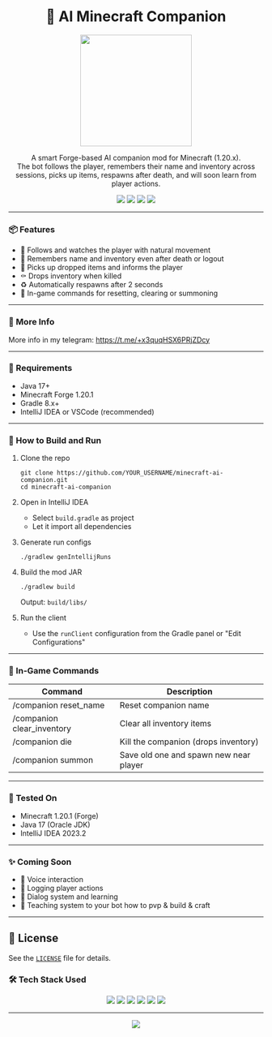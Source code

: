 <h1 align="center">🧠 AI Minecraft Companion</h1>

<p align="center">
  <img src="https://media4.giphy.com/media/v1.Y2lkPTc5MGI3NjExc245Z2c3NmR4dTY4amI0enFsaHJwazdzMjE4aGtrdnVkMnV0MThjZCZlcD12MV9pbnRlcm5hbF9naWZfYnlfaWQmY3Q9cw/I5k4ixA8x9jjS40QVx/giphy.gif" width="220" />
</p>

<p align="center">
  A smart Forge-based AI companion mod for Minecraft (1.20.x).<br>
  The bot follows the player, remembers their name and inventory across sessions, picks up items, respawns after death, and will soon learn from player actions.
</p>

<p align="center">
  <img src="https://img.shields.io/badge/status-under%20active%20development-orange?style=for-the-badge" />
  <img src="https://img.shields.io/github/stars/Yameteshka/ai-minecraft-companion?style=for-the-badge" />
  <img src="https://img.shields.io/github/issues/Yameteshka/ai-minecraft-companion?style=for-the-badge" />
  <a href="https://github.com/Yameteshka/ai-minecraft-companion/blob/main/LICENSE.md">
    <img src="https://img.shields.io/badge/license-Custom%20%2F%20Contact%20Required-blueviolet?style=for-the-badge" />
  </a>
</p>

---

### 📦 Features

- 👤 Follows and watches the player with natural movement  
- 🧠 Remembers name and inventory even after death or logout  
- 🎒 Picks up dropped items and informs the player  
- ⚰️ Drops inventory when killed  
- ♻️ Automatically respawns after 2 seconds  
- 🔧 In-game commands for resetting, clearing or summoning

---

### 💬 More Info

More info in my telegram: https://t.me/+x3quqHSX6PRjZDcy

---

### 📁 Requirements

- Java 17+  
- Minecraft Forge 1.20.1  
- Gradle 8.x+  
- IntelliJ IDEA or VSCode (recommended)

---

### 🚀 How to Build and Run

1. Clone the repo
   ```
   git clone https://github.com/YOUR_USERNAME/minecraft-ai-companion.git
   cd minecraft-ai-companion
   ```

2. Open in IntelliJ IDEA  
   - Select `build.gradle` as project  
   - Let it import all dependencies

3. Generate run configs
   ```
   ./gradlew genIntellijRuns
   ```

4. Build the mod JAR
   ```
   ./gradlew build
   ```
   Output: `build/libs/`

5. Run the client  
   - Use the `runClient` configuration from the Gradle panel or "Edit Configurations"

---

### 🔧 In-Game Commands

| Command                    | Description                              |
|---------------------------|------------------------------------------|
| /companion reset_name     | Reset companion name                     |
| /companion clear_inventory| Clear all inventory items                |
| /companion die            | Kill the companion (drops inventory)     |
| /companion summon         | Save old one and spawn new near player   |

---

### 🧪 Tested On

- Minecraft 1.20.1 (Forge)  
- Java 17 (Oracle JDK)  
- IntelliJ IDEA 2023.2

---

### ✨ Coming Soon

- 🎤 Voice interaction  
- 📜 Logging player actions  
- 💬 Dialog system and learning  
- 🧱 Teaching system to your bot how to pvp & build & craft

---

## 📄 License

See the [`LICENSE`](LICENSE) file for details.

### 🛠 Tech Stack Used

<p align="center">
  <img src="https://img.shields.io/badge/Java-ED8B00?style=for-the-badge&logo=openjdk&logoColor=white" />
  <img src="https://img.shields.io/badge/Forge-303030?style=for-the-badge&logo=gradle&logoColor=white" />
  <img src="https://img.shields.io/badge/Minecraft-62b47a?style=for-the-badge&logo=minecraft&logoColor=white" />
  <img src="https://img.shields.io/badge/Gradle-02303A?style=for-the-badge&logo=gradle&logoColor=white" />
  <img src="https://img.shields.io/badge/IntelliJ%20IDEA-000000?style=for-the-badge&logo=intellijidea&logoColor=white" />
  <img src="https://img.shields.io/badge/VS%20Code-007ACC?style=for-the-badge&logo=visualstudiocode&logoColor=white" />
</p>

---

<p align="center">
  <img src="https://capsule-render.vercel.app/api?type=waving&color=gradient&height=100&section=footer"/>
</p>
